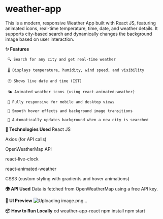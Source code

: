# weather-app
This is a modern, responsive Weather App built with React JS, featuring animated icons, real-time temperature, time, date, and weather details. It supports city-based search and dynamically changes the background image based on user interaction.

 **✨ Features**

     🔍 Search for any city and get real-time weather

     🌡️ Displays temperature, humidity, wind speed, and visibility

     🕒 Shows live date and time (IST)

     🌤️ Animated weather icons (using react-animated-weather)

     📱 Fully responsive for mobile and desktop views

     🎨 Smooth hover effects and background image transitions

     🔁 Automatically updates background when a new city is searched

**🧰 Technologies Used**
React JS

Axios (for API calls)

OpenWeatherMap API

react-live-clock

react-animated-weather

CSS3 (custom styling with gradients and hover animations)

**🌍 API Used**
Data is fetched from OpenWeatherMap using a free API key.

**📸 UI Preview**
![Uploading image.png…]()



**📦 How to Run Locally**
cd weather-app-react
npm install
npm start
